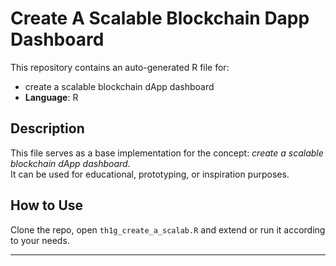 # Create A Scalable Blockchain Dapp Dashboard

This repository contains an auto-generated R file for:

- create a scalable blockchain dApp dashboard
- **Language**: R

## Description

This file serves as a base implementation for the concept: *create a scalable blockchain dApp dashboard*.  
It can be used for educational, prototyping, or inspiration purposes.

## How to Use

Clone the repo, open `th1g_create_a_scalab.R` and extend or run it according to your needs.

---


